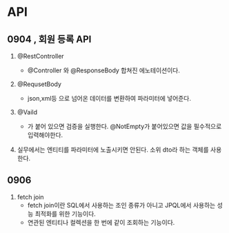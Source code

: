 # API
## 0904 , 회원 등록 API
1. @RestController
    - @Controller 와 @ResponseBody 합쳐진 에노테이션이다.

2. @RequsetBody
   - json,xml등 으로 넘어온 데이터를 변환하여 파라미터에 넣어준다.

3. @Vaild
   - 가 붙어 있으면 검증을 실행한다. @NotEmpty가 붙어있으면 값을 필수적으로 입력해야한다.

4. 실무에서는 엔티티를 파라미터에 노출시키면 안된다. 소위 dto라 하는 객체를 사용한다.

## 0906
1. fetch join
   - fetch join이란  SQL에서 사용하는 조인 종류가 아니고 JPQL에서 사용하는 성능 최적화를 위한 기능이다.
   - 연관된 엔티티나 컬렉션을 한 번에 같이 조회하는 기능이다.